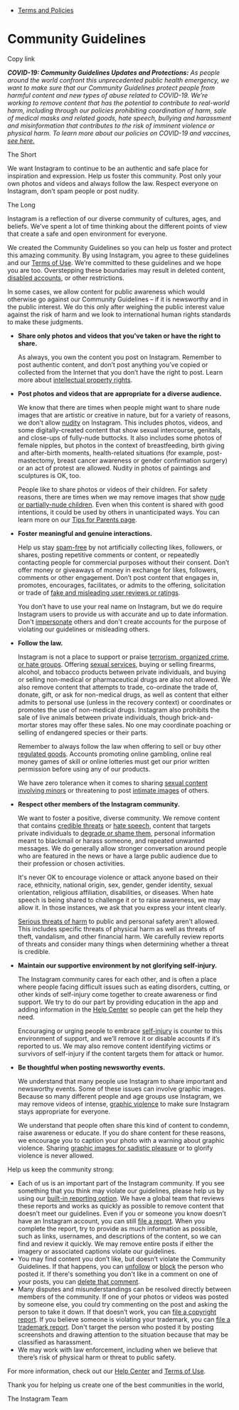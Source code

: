 *   [Terms and Policies](https://help.instagram.com/1417489251945243/?helpref=breadcrumb)

Community Guidelines
====================

Copy link

_**COVID-19: Community Guidelines Updates and Protections:** As people around the world confront this unprecedented public health emergency, we want to make sure that our Community Guidelines protect people from harmful content and new types of abuse related to COVID-19. We’re working to remove content that has the potential to contribute to real-world harm, including through our policies prohibiting coordination of harm, sale of medical masks and related goods, hate speech, bullying and harassment and misinformation that contributes to the risk of imminent violence or physical harm. To learn more about our policies on COVID-19 and vaccines, [see here.](https://help.instagram.com/697825587576762?helpref=faq_content)_

The Short

We want Instagram to continue to be an authentic and safe place for inspiration and expression. Help us foster this community. Post only your own photos and videos and always follow the law. Respect everyone on Instagram, don’t spam people or post nudity.

The Long

Instagram is a reflection of our diverse community of cultures, ages, and beliefs. We’ve spent a lot of time thinking about the different points of view that create a safe and open environment for everyone.

We created the Community Guidelines so you can help us foster and protect this amazing community. By using Instagram, you agree to these guidelines and our [Terms of Use](https://www.instagram.com/legal/terms). We’re committed to these guidelines and we hope you are too. Overstepping these boundaries may result in deleted content, [disabled accounts](https://help.instagram.com/366993040048856?helpref=faq_content), or other restrictions.

In some cases, we allow content for public awareness which would otherwise go against our Community Guidelines – if it is newsworthy and in the public interest. We do this only after weighing the public interest value against the risk of harm and we look to international human rights standards to make these judgments.

*   **Share only photos and videos that you’ve taken or have the right to share.**
    
    As always, you own the content you post on Instagram. Remember to post authentic content, and don’t post anything you’ve copied or collected from the Internet that you don’t have the right to post. Learn more about [intellectual property rights](https://help.instagram.com/126382350847838?helpref=faq_content).
    
*   **Post photos and videos that are appropriate for a diverse audience.**
    
    We know that there are times when people might want to share nude images that are artistic or creative in nature, but for a variety of reasons, we don’t allow [nudity](https://l.instagram.com/?u=https%3A%2F%2Fwww.facebook.com%2Fcommunitystandards%2Fadult_nudity_sexual_activity&e=AT2hqUvSAoK3b2XHVZ4XqyIU2MQn_S_I3J9CDOSnCHZUaEzLVYv6ZG9Kij5PxZYnnFxkilnqMR2HSVDsbfyutS9N6hGzJHFKr7mXM5R9vubiBotZ7DvI3fl6-unDYOHmK4hXlJS_PLoz8Oj-TJlo0yHQ7jQ5V423_7QRnA) on Instagram. This includes photos, videos, and some digitally-created content that show sexual intercourse, genitals, and close-ups of fully-nude buttocks. It also includes some photos of female nipples, but photos in the context of breastfeeding, birth giving and after-birth moments, health-related situations (for example, post-mastectomy, breast cancer awareness or gender confirmation surgery) or an act of protest are allowed. Nudity in photos of paintings and sculptures is OK, too.
    
    People like to share photos or videos of their children. For safety reasons, there are times when we may remove images that show [nude or partially-nude children](https://l.instagram.com/?u=https%3A%2F%2Fwww.facebook.com%2Fcommunitystandards%2Fchild_nudity_sexual_exploitation&e=AT2hqUvSAoK3b2XHVZ4XqyIU2MQn_S_I3J9CDOSnCHZUaEzLVYv6ZG9Kij5PxZYnnFxkilnqMR2HSVDsbfyutS9N6hGzJHFKr7mXM5R9vubiBotZ7DvI3fl6-unDYOHmK4hXlJS_PLoz8Oj-TJlo0yHQ7jQ5V423_7QRnA). Even when this content is shared with good intentions, it could be used by others in unanticipated ways. You can learn more on our [Tips for Parents page](https://help.instagram.com/154475974694511/?helpref=faq_content).
    
*   **Foster meaningful and genuine interactions.**
    
    Help us stay [spam-free](https://l.instagram.com/?u=https%3A%2F%2Fwww.facebook.com%2Fcommunitystandards%2Fspam&e=AT2hqUvSAoK3b2XHVZ4XqyIU2MQn_S_I3J9CDOSnCHZUaEzLVYv6ZG9Kij5PxZYnnFxkilnqMR2HSVDsbfyutS9N6hGzJHFKr7mXM5R9vubiBotZ7DvI3fl6-unDYOHmK4hXlJS_PLoz8Oj-TJlo0yHQ7jQ5V423_7QRnA) by not artificially collecting likes, followers, or shares, posting repetitive comments or content, or repeatedly contacting people for commercial purposes without their consent. Don’t offer money or giveaways of money in exchange for likes, followers, comments or other engagement. Don’t post content that engages in, promotes, encourages, facilitates, or admits to the offering, solicitation or trade of [fake and misleading user reviews or ratings](https://l.instagram.com/?u=https%3A%2F%2Fwww.facebook.com%2Fcommunitystandards%2Ffraud_deception&e=AT2hqUvSAoK3b2XHVZ4XqyIU2MQn_S_I3J9CDOSnCHZUaEzLVYv6ZG9Kij5PxZYnnFxkilnqMR2HSVDsbfyutS9N6hGzJHFKr7mXM5R9vubiBotZ7DvI3fl6-unDYOHmK4hXlJS_PLoz8Oj-TJlo0yHQ7jQ5V423_7QRnA).
    
    You don’t have to use your real name on Instagram, but we do require Instagram users to provide us with accurate and up to date information. Don't [impersonate](https://l.instagram.com/?u=https%3A%2F%2Fwww.facebook.com%2Fcommunitystandards%2Fmisrepresentation&e=AT2hqUvSAoK3b2XHVZ4XqyIU2MQn_S_I3J9CDOSnCHZUaEzLVYv6ZG9Kij5PxZYnnFxkilnqMR2HSVDsbfyutS9N6hGzJHFKr7mXM5R9vubiBotZ7DvI3fl6-unDYOHmK4hXlJS_PLoz8Oj-TJlo0yHQ7jQ5V423_7QRnA) others and don't create accounts for the purpose of violating our guidelines or misleading others.
    
*   **Follow the law.**
    
    Instagram is not a place to support or praise [terrorism, organized crime, or hate groups](https://l.instagram.com/?u=https%3A%2F%2Fwww.facebook.com%2Fcommunitystandards%2Fdangerous_individuals_organizations&e=AT2hqUvSAoK3b2XHVZ4XqyIU2MQn_S_I3J9CDOSnCHZUaEzLVYv6ZG9Kij5PxZYnnFxkilnqMR2HSVDsbfyutS9N6hGzJHFKr7mXM5R9vubiBotZ7DvI3fl6-unDYOHmK4hXlJS_PLoz8Oj-TJlo0yHQ7jQ5V423_7QRnA). Offering [sexual services](https://l.instagram.com/?u=https%3A%2F%2Fwww.facebook.com%2Fcommunitystandards%2Fsexual_solicitation&e=AT2hqUvSAoK3b2XHVZ4XqyIU2MQn_S_I3J9CDOSnCHZUaEzLVYv6ZG9Kij5PxZYnnFxkilnqMR2HSVDsbfyutS9N6hGzJHFKr7mXM5R9vubiBotZ7DvI3fl6-unDYOHmK4hXlJS_PLoz8Oj-TJlo0yHQ7jQ5V423_7QRnA), buying or selling firearms, alcohol, and tobacco products between private individuals, and buying or selling non-medical or pharmaceutical drugs are also not allowed. We also remove content that attempts to trade, co-ordinate the trade of, donate, gift, or ask for non-medical drugs, as well as content that either admits to personal use (unless in the recovery context) or coordinates or promotes the use of non-medical drugs. Instagram also prohibits the sale of live animals between private individuals, though brick-and-mortar stores may offer these sales. No one may coordinate poaching or selling of endangered species or their parts.
    
    Remember to always follow the law when offering to sell or buy other [regulated goods](https://l.instagram.com/?u=https%3A%2F%2Fwww.facebook.com%2Fcommunitystandards%2Fregulated_goods&e=AT2hqUvSAoK3b2XHVZ4XqyIU2MQn_S_I3J9CDOSnCHZUaEzLVYv6ZG9Kij5PxZYnnFxkilnqMR2HSVDsbfyutS9N6hGzJHFKr7mXM5R9vubiBotZ7DvI3fl6-unDYOHmK4hXlJS_PLoz8Oj-TJlo0yHQ7jQ5V423_7QRnA). Accounts promoting online gambling, online real money games of skill or online lotteries must get our prior written permission before using any of our products.
    
    We have zero tolerance when it comes to sharing [sexual content involving minors](https://l.instagram.com/?u=https%3A%2F%2Fwww.facebook.com%2Fcommunitystandards%2Fchild_nudity_sexual_exploitation&e=AT2hqUvSAoK3b2XHVZ4XqyIU2MQn_S_I3J9CDOSnCHZUaEzLVYv6ZG9Kij5PxZYnnFxkilnqMR2HSVDsbfyutS9N6hGzJHFKr7mXM5R9vubiBotZ7DvI3fl6-unDYOHmK4hXlJS_PLoz8Oj-TJlo0yHQ7jQ5V423_7QRnA) or threatening to post [intimate images](https://l.instagram.com/?u=https%3A%2F%2Fwww.facebook.com%2Fcommunitystandards%2Fsexual_exploitation_adults&e=AT2hqUvSAoK3b2XHVZ4XqyIU2MQn_S_I3J9CDOSnCHZUaEzLVYv6ZG9Kij5PxZYnnFxkilnqMR2HSVDsbfyutS9N6hGzJHFKr7mXM5R9vubiBotZ7DvI3fl6-unDYOHmK4hXlJS_PLoz8Oj-TJlo0yHQ7jQ5V423_7QRnA) of others.
    
*   **Respect other members of the Instagram community.**
    
    We want to foster a positive, diverse community. We remove content that contains [credible threats](https://l.instagram.com/?u=https%3A%2F%2Fwww.facebook.com%2Fcommunitystandards%2Fcredible_violence&e=AT2hqUvSAoK3b2XHVZ4XqyIU2MQn_S_I3J9CDOSnCHZUaEzLVYv6ZG9Kij5PxZYnnFxkilnqMR2HSVDsbfyutS9N6hGzJHFKr7mXM5R9vubiBotZ7DvI3fl6-unDYOHmK4hXlJS_PLoz8Oj-TJlo0yHQ7jQ5V423_7QRnA) or [hate speech](https://l.instagram.com/?u=https%3A%2F%2Fwww.facebook.com%2Fcommunitystandards%2Fhate_speech&e=AT2hqUvSAoK3b2XHVZ4XqyIU2MQn_S_I3J9CDOSnCHZUaEzLVYv6ZG9Kij5PxZYnnFxkilnqMR2HSVDsbfyutS9N6hGzJHFKr7mXM5R9vubiBotZ7DvI3fl6-unDYOHmK4hXlJS_PLoz8Oj-TJlo0yHQ7jQ5V423_7QRnA), content that targets private individuals to [degrade or shame them](https://l.instagram.com/?u=https%3A%2F%2Fwww.facebook.com%2Fcommunitystandards%2Fbullying&e=AT2hqUvSAoK3b2XHVZ4XqyIU2MQn_S_I3J9CDOSnCHZUaEzLVYv6ZG9Kij5PxZYnnFxkilnqMR2HSVDsbfyutS9N6hGzJHFKr7mXM5R9vubiBotZ7DvI3fl6-unDYOHmK4hXlJS_PLoz8Oj-TJlo0yHQ7jQ5V423_7QRnA), personal information meant to blackmail or harass someone, and repeated unwanted messages. We do generally allow stronger conversation around people who are featured in the news or have a large public audience due to their profession or chosen activities.
    
    It's never OK to encourage violence or attack anyone based on their race, ethnicity, national origin, sex, gender, gender identity, sexual orientation, religious affiliation, disabilities, or diseases. When hate speech is being shared to challenge it or to raise awareness, we may allow it. In those instances, we ask that you express your intent clearly.
    
    [Serious threats of harm](https://l.instagram.com/?u=https%3A%2F%2Fwww.facebook.com%2Fcommunitystandards%2Fcredible_violence&e=AT2hqUvSAoK3b2XHVZ4XqyIU2MQn_S_I3J9CDOSnCHZUaEzLVYv6ZG9Kij5PxZYnnFxkilnqMR2HSVDsbfyutS9N6hGzJHFKr7mXM5R9vubiBotZ7DvI3fl6-unDYOHmK4hXlJS_PLoz8Oj-TJlo0yHQ7jQ5V423_7QRnA) to public and personal safety aren't allowed. This includes specific threats of physical harm as well as threats of theft, vandalism, and other financial harm. We carefully review reports of threats and consider many things when determining whether a threat is credible.
    
*   **Maintain our supportive environment by not glorifying self-injury.**
    
    The Instagram community cares for each other, and is often a place where people facing difficult issues such as eating disorders, cutting, or other kinds of self-injury come together to create awareness or find support. We try to do our part by providing education in the app and adding information in the [Help Center](https://help.instagram.com/) so people can get the help they need.
    
    Encouraging or urging people to embrace [self-injury](https://l.instagram.com/?u=https%3A%2F%2Fwww.facebook.com%2Fcommunitystandards%2Fsuicide_self_injury_violence&e=AT2hqUvSAoK3b2XHVZ4XqyIU2MQn_S_I3J9CDOSnCHZUaEzLVYv6ZG9Kij5PxZYnnFxkilnqMR2HSVDsbfyutS9N6hGzJHFKr7mXM5R9vubiBotZ7DvI3fl6-unDYOHmK4hXlJS_PLoz8Oj-TJlo0yHQ7jQ5V423_7QRnA) is counter to this environment of support, and we’ll remove it or disable accounts if it’s reported to us. We may also remove content identifying victims or survivors of self-injury if the content targets them for attack or humor.
    
*   **Be thoughtful when posting newsworthy events.**
    
    We understand that many people use Instagram to share important and newsworthy events. Some of these issues can involve graphic images. Because so many different people and age groups use Instagram, we may remove videos of intense, [graphic violence](https://l.instagram.com/?u=https%3A%2F%2Fwww.facebook.com%2Fcommunitystandards%2Fgraphic_violence&e=AT2hqUvSAoK3b2XHVZ4XqyIU2MQn_S_I3J9CDOSnCHZUaEzLVYv6ZG9Kij5PxZYnnFxkilnqMR2HSVDsbfyutS9N6hGzJHFKr7mXM5R9vubiBotZ7DvI3fl6-unDYOHmK4hXlJS_PLoz8Oj-TJlo0yHQ7jQ5V423_7QRnA) to make sure Instagram stays appropriate for everyone.
    
    We understand that people often share this kind of content to condemn, raise awareness or educate. If you do share content for these reasons, we encourage you to caption your photo with a warning about graphic violence. Sharing [graphic images for sadistic pleasure](https://l.instagram.com/?u=https%3A%2F%2Fwww.facebook.com%2Fcommunitystandards%2Fcruel_insensitive&e=AT2hqUvSAoK3b2XHVZ4XqyIU2MQn_S_I3J9CDOSnCHZUaEzLVYv6ZG9Kij5PxZYnnFxkilnqMR2HSVDsbfyutS9N6hGzJHFKr7mXM5R9vubiBotZ7DvI3fl6-unDYOHmK4hXlJS_PLoz8Oj-TJlo0yHQ7jQ5V423_7QRnA) or to glorify violence is never allowed.
    

Help us keep the community strong:

*   Each of us is an important part of the Instagram community. If you see something that you think may violate our guidelines, please help us by using our [built-in reporting option](https://help.instagram.com/165828726894770?helpref=faq_content). We have a global team that reviews these reports and works as quickly as possible to remove content that doesn’t meet our guidelines. Even if you or someone you know doesn’t have an Instagram account, you can still [file a report](https://help.instagram.com/contact/383679321740945). When you complete the report, try to provide as much information as possible, such as links, usernames, and descriptions of the content, so we can find and review it quickly. We may remove entire posts if either the imagery or associated captions violate our guidelines.
*   You may find content you don’t like, but doesn’t violate the Community Guidelines. If that happens, you can [unfollow](https://help.instagram.com/286340048138725?helpref=faq_content) or [block](https://help.instagram.com/426700567389543/?helpref=faq_content) the person who posted it. If there's something you don't like in a comment on one of your posts, you can [delete that comment](https://help.instagram.com/289098941190483?helpref=faq_content).
*   Many disputes and misunderstandings can be resolved directly between members of the community. If one of your photos or videos was posted by someone else, you could try commenting on the post and asking the person to take it down. If that doesn’t work, you can [file a copyright report](https://help.instagram.com/126382350847838?helpref=faq_content). If you believe someone is violating your trademark, you can [file a trademark report](https://help.instagram.com/222826637847963?helpref=faq_content). Don't target the person who posted it by posting screenshots and drawing attention to the situation because that may be classified as harassment.
*   We may work with law enforcement, including when we believe that there’s risk of physical harm or threat to public safety.

For more information, check out our [Help Center](https://help.instagram.com/) and [Terms of Use](https://l.instagram.com/?u=http%3A%2F%2Finstagram.com%2Flegal%2Fterms%2F%23&e=AT2hqUvSAoK3b2XHVZ4XqyIU2MQn_S_I3J9CDOSnCHZUaEzLVYv6ZG9Kij5PxZYnnFxkilnqMR2HSVDsbfyutS9N6hGzJHFKr7mXM5R9vubiBotZ7DvI3fl6-unDYOHmK4hXlJS_PLoz8Oj-TJlo0yHQ7jQ5V423_7QRnA).

Thank you for helping us create one of the best communities in the world,

The Instagram Team